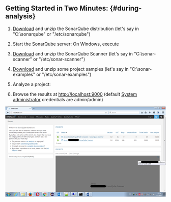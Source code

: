 ## **Getting Started in Two Minutes:** {#during-analysis}

1. [Download](http://www.sonarsource.org/downloads/) and unzip the SonarQube distribution \(let's say in "C:\sonarqube" or "/etc/sonarqube"\)

2. Start the SonarQube server: On Windows, execute

3. [Download](http://docs.sonarqube.org/display/SCAN/Analyzing+with+SonarQube+Scanner) and unzip the SonarQube Scanner \(let's say in "C:\sonar-scanner" or "/etc/sonar-scanner"\)

4. [Download](https://github.com/SonarSource/sonar-examples/archive/master.zip) and unzip some project samples \(let's say in "C:\sonar-examples" or "/etc/sonar-examples"\)

5. Analyze a project:

6. Browse the results at [http://localhost:9000](http://localhost:9000/) \(default [System administrator](http://docs.sonarqube.org/display/SONAR/Authorization) credentials are admin/admin\)

![](/assets/SonarQubeViewer.png)




